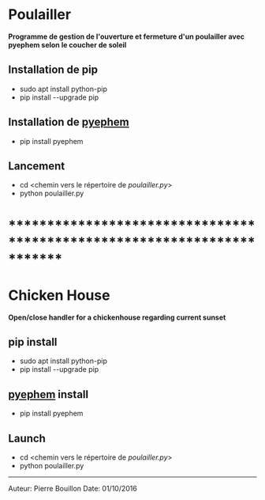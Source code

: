 # Poulailler
**Programme de gestion de l'ouverture et fermeture d'un poulailler avec pyephem selon le coucher de soleil**

## Installation de pip
* sudo apt install python-pip
* pip install --upgrade pip

## Installation de [pyephem](http://rhodesmill.org/pyephem/)
* pip install pyephem

## Lancement
* cd <chemin vers le répertoire de *poulailler.py*> 
* python poulailler.py

# ***********************************************************************
# Chicken House
**Open/close handler for a chickenhouse regarding current sunset**

## pip install
* sudo apt install python-pip
* pip install --upgrade pip

## [pyephem](http://rhodesmill.org/pyephem/) install
* pip install pyephem

## Launch
* cd <chemin vers le répertoire de *poulailler.py*> 
* python poulailler.py

-------------------------------------
Auteur: Pierre Bouillon
Date: 01/10/2016
